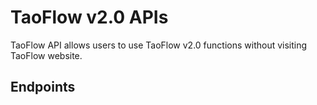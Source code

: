 # TaoFlow v2.0 APIs

TaoFlow API allows users to use TaoFlow v2.0 functions without visiting TaoFlow website.

## Endpoints